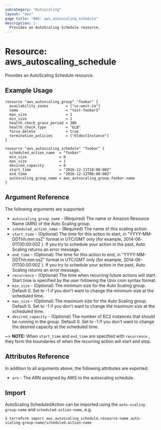 ```yaml
---
subcategory: "Autoscaling"
layout: "aws"
page_title: "AWS: aws_autoscaling_schedule"
description: |-
  Provides an AutoScaling Schedule resource.
---
```


# Resource: aws_autoscaling_schedule

Provides an AutoScaling Schedule resource.

## Example Usage

```hcl
resource "aws_autoscaling_group" "foobar" {
  availability_zones        = ["us-west-2a"]
  name                      = "test-foobar5"
  max_size                  = 1
  min_size                  = 1
  health_check_grace_period = 300
  health_check_type         = "ELB"
  force_delete              = true
  termination_policies      = ["OldestInstance"]
}

resource "aws_autoscaling_schedule" "foobar" {
  scheduled_action_name  = "foobar"
  min_size               = 0
  max_size               = 1
  desired_capacity       = 0
  start_time             = "2016-12-11T18:00:00Z"
  end_time               = "2016-12-12T06:00:00Z"
  autoscaling_group_name = aws_autoscaling_group.foobar.name
}
```

## Argument Reference

The following arguments are supported:

* `autoscaling_group_name` - (Required) The name or Amazon Resource Name (ARN) of the Auto Scaling group.
* `scheduled_action_name` - (Required) The name of this scaling action.
* `start_time` - (Optional) The time for this action to start, in "YYYY-MM-DDThh:mm:ssZ" format in UTC/GMT only (for example, 2014-06-01T00:00:00Z ).
                            If you try to schedule your action in the past, Auto Scaling returns an error message.
* `end_time` - (Optional) The time for this action to end, in "YYYY-MM-DDThh:mm:ssZ" format in UTC/GMT only (for example, 2014-06-01T00:00:00Z ).
                          If you try to schedule your action in the past, Auto Scaling returns an error message.
* `recurrence` - (Optional) The time when recurring future actions will start. Start time is specified by the user following the Unix cron syntax format.
* `min_size` - (Optional) The minimum size for the Auto Scaling group. Default 0.
Set to -1 if you don't want to change the minimum size at the scheduled time.
* `max_size` - (Optional) The maximum size for the Auto Scaling group. Default 0.
Set to -1 if you don't want to change the maximum size at the scheduled time.
* `desired_capacity` - (Optional) The number of EC2 instances that should be running in the group. Default 0.  Set to -1 if you don't want to change the desired capacity at the scheduled time.

~> **NOTE:** When `start_time` and `end_time` are specified with `recurrence` , they form the boundaries of when the recurring action will start and stop.

## Attributes Reference

In addition to all arguments above, the following attributes are exported:

* `arn` - The ARN assigned by AWS to the autoscaling schedule.

## Import

AutoScaling ScheduledAction can be imported using the `auto-scaling-group-name` and `scheduled-action-name`, e.g.

```
$ terraform import aws_autoscaling_schedule.resource-name auto-scaling-group-name/scheduled-action-name
```

